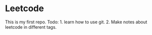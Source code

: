 # Leetcode
This is my first repo.  Todo: 1. learn how to use git. 2. Make notes about leetcode in different tags.
